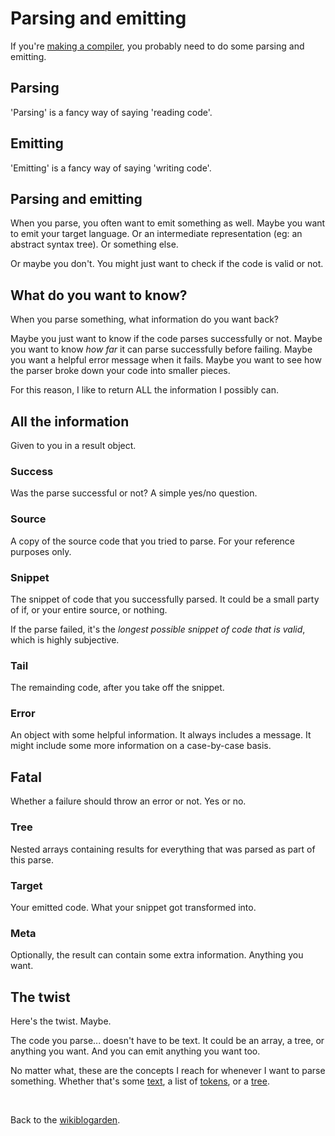 # Parsing and emitting

If you're [making a compiler](/wikiblogarden/better-computing/compiling/how-to/), you probably need to do some parsing and emitting.

## Parsing

'Parsing' is a fancy way of saying 'reading code'.

## Emitting

'Emitting' is a fancy way of saying 'writing code'.

## Parsing and emitting

When you parse, you often want to emit something as well. Maybe you want to emit your target language. Or an intermediate representation (eg: an abstract syntax tree). Or something else.

Or maybe you don't. You might just want to check if the code is valid or not.

## What do you want to know?

When you parse something, what information do you want back?

Maybe you just want to know if the code parses successfully or not. Maybe you want to know *how far* it can parse successfully before failing. Maybe you want a helpful error message when it fails. Maybe you want to see how the parser broke down your code into smaller pieces.

For this reason, I like to return ALL the information I possibly can.

## All the information

Given to you in a result object.

### Success

Was the parse successful or not? A simple yes/no question.

### Source

A copy of the source code that you tried to parse. For your reference purposes only.

### Snippet

The snippet of code that you successfully parsed. It could be a small party of if, or your entire source, or nothing.

If the parse failed, it's the *longest possible snippet of code that is valid*, which is highly subjective.

### Tail

The remainding code, after you take off the snippet.

### Error

An object with some helpful information. It always includes a message. It might include some more information on a case-by-case basis.

## Fatal

Whether a failure should throw an error or not. Yes or no.

### Tree

Nested arrays containing results for everything that was parsed as part of this parse.

### Target

Your emitted code. What your snippet got transformed into.

### Meta

Optionally, the result can contain some extra information. Anything you want.

## The twist

Here's the twist. Maybe.

The code you parse... doesn't have to be text. It could be an array, a tree, or anything you want. And you can emit anything you want too.

No matter what, these are the concepts I reach for whenever I want to parse something. Whether that's some [text](/wikiblogarden/better-computing/compiling/parsing/emitting/text), a list of [tokens](/wikiblogarden/better-computing/compiling/parsing/emitting/tokens), or a [tree](/wikiblogarden/better-computing/compiling/parsing/emitting/tree).

<br>

Back to the [wikiblogarden](/wikiblogarden).

